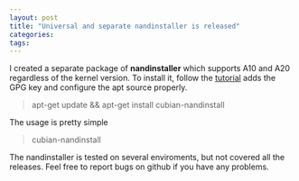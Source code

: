 ```yaml
---
layout: post
title: "Universal and separate nandinstaller is released"
categories: 
tags:
---
```

I created a separate package of **nandinstaller** which supports A10 and A20 regardless of the kernel version.
To install it, follow the [tutorial](http://cubian.org/2013/08/09/cubian-update-is-available/) adds the GPG key and configure the apt source properly.
> apt-get update && apt-get install cubian-nandinstall

The usage is pretty simple
> cubian-nandinstall

The nandinstaller is tested on several enviroments, but not covered all the releases.
Feel free to report bugs on github if you have any problems.
